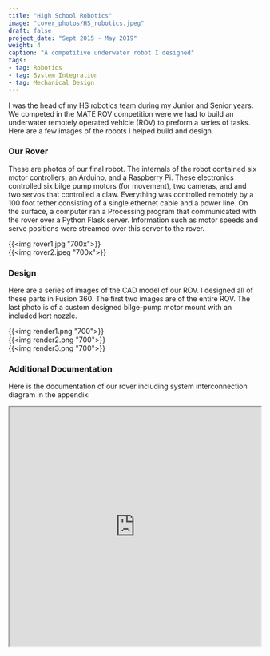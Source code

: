 ```yaml
---
title: "High School Robotics"
image: "cover_photos/HS_robotics.jpeg"
draft: false
project_date: "Sept 2015 - May 2019"
weight: 4
caption: "A competitive underwater robot I designed"
tags:
- tag: Robotics
- tag: System Integration
- tag: Mechanical Design
---
```


I was the head of my HS robotics team during my Junior and Senior years. We competed in the MATE ROV competition were we had to build an underwater remotely operated vehicle (ROV) to preform a series of tasks. Here are a few images of the robots I helped build and design.

### Our Rover

These are photos of our final robot. The internals of the robot contained six motor controllers, an Arduino, and a Raspberry Pi. These electronics controlled six bilge pump motors (for movement), two cameras, and and two servos that controlled a claw. Everything was controlled remotely by a 100 foot tether consisting of a single ethernet cable and a power line. On the surface, a computer ran a Processing program that communicated with the rover over a Python Flask server. Information such as motor speeds and serve positions were streamed over this server to the rover. 


{{<img rover1.jpg "700x">}}
<br/>
{{<img rover2.jpeg "700x">}}
<br/>

### Design

Here are a series of images of the CAD model of our ROV. I designed all of these parts in Fusion 360. The first two images are of the entire ROV. The last photo is of a custom designed bilge-pump motor mount with an included kort nozzle.


{{<img render1.png "700">}}
<br/>
{{<img render2.png "700">}}
<br/>
{{<img render3.png "700">}}
<br/>


### Additional Documentation

Here is the documentation of our rover including system interconnection diagram in the appendix:

 <iframe src="https://drive.google.com/file/d/1r7BppwwdW1QOp6NFa28JWK8Mzj42UPR7/preview" width="100%" height="480" allow="autoplay"></iframe>